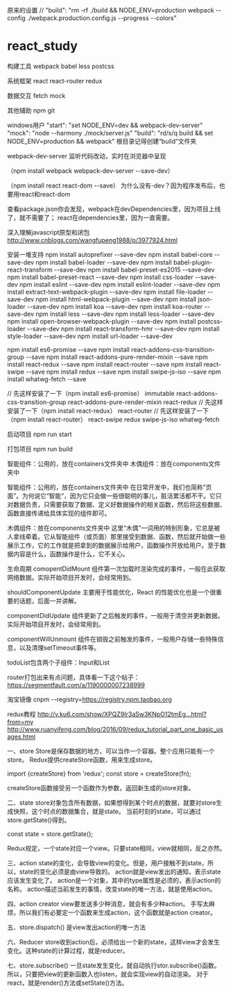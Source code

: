 原来的设置
// "build": "rm -rf ./build && NODE_ENV=production webpack --config ./webpack.production.config.js --progress --colors"


# react_study

构建工具
webpack
babel
less postcss

系统框架
react
react-router
redux

数据交互
fetch
mock

其他辅助
npm
git

windows用户
"start": "set NODE_ENV=dev && webpack-dev-server"
"mock": "node --harmony ./mock/server.js"
"build": "rd/s/q build && set NODE_ENV=production && webpack"
根目录记得创建“build”文件夹

webpack-dev-server
监听代码改动，实时在浏览器中呈现

（npm install webpack webpack-dev-server --save-dev）

（npm install react react-dom --save）
为什么没有-dev？因为程序发布后，也要用react和react-dom

查看package.json你会发现，webpack在devDependencies里，因为项目上线了，就不需要了；
react在dependencies里，因为一直需要。

深入理解javascript原型和闭包
http://www.cnblogs.com/wangfupeng1988/p/3977924.html

安装一堆支持
npm install autoprefixer --save-dev
npm install babel-core --save-dev
npm install babel-loader --save-dev
npm install babel-plugin-react-transform --save-dev
npm install babel-preset-es2015 --save-dev
npm install babel-preset-react --save-dev
npm install css-loader --save-dev
npm install eslint --save-dev
npm install eslint-loader --save-dev
npm install extract-text-webpack-plugin --save-dev
npm install file-loader --save-dev
npm install html-webpack-plugin --save-dev
npm install json-loader --save-dev
npm install koa --save-dev
npm install koa-router --save-dev
npm install less --save-dev
npm install less-loader --save-dev
npm install open-browser-webpack-plugin --save-dev
npm install postcss-loader --save-dev
npm install react-transform-hmr --save-dev
npm install style-loader --save-dev
npm install url-loader --save-dev

npm install es6-promise --save
npm install react-addons-css-transition-group --save
npm install react-addons-pure-render-mixin --save
npm install react-redux --save
npm install react-router --save
npm install react-swipe --save
npm install redux --save
npm install swipe-js-iso --save
npm install whatwg-fetch --save

// 先这样安装了一下（npm install es6-promise）
immutable
react-addons-css-transition-group
react-addons-pure-render-mixin
react-redux
// 先这样安装了一下（npm install react-redux）
react-router
// 先这样安装了一下（npm install react-router）
react-swipe
redux
swipe-js-iso
whatwg-fetch

启动项目
npm run start

打包项目
npm run build

智能组件：公用的，放在containers文件夹中
木偶组件：放在components文件夹中

智能组件：公用的，放在containers文件夹中
在日常开发中，我们也简称“页面”。为何说它“智能”，因为它只会做一些很聪明的事儿，脏活累活都不干。它只对数据负责，只需要获取了数据、定义好数据操作的相关函数，然后将这些数据、函数直接传递给具体实现的组件即可。

木偶组件：放在components文件夹中
 这里“木偶”一词用的特别形象，它总是被人拿线牵着。它从智能组件（或页面）那里接受到数据、函数，然后就开始做一些展示工作，它的工作就是把拿到的数据展示给用户，函数操作开放给用户。至于数据内容是什么，函数操作是什么，它不关心。


生命周期
comopentDidMount
组件第一次加载时渲染完成的事件，一般在此获取网络数据。实际开始项目开发时，会经常用到。

shouldComponentUpdate
主要用于性能优化，React 的性能优化也是一个很重要的话题，后面一并讲解。

componentDidUpdate
组件更新了之后触发的事件，一般用于清空并更新数据。实际开始项目开发时，会经常用到。

componentWillUnmount
组件在销毁之前触发的事件，一般用户存储一些特殊信息，以及清理setTimeout事件等。

todoList包含两个子组件：Input和List

router打包出来有点问题，具体看一下这个帖子：
https://segmentfault.com/a/1190000007238999

淘宝镜像
cnpm --registry=https://registry.npm.taobao.org

redux教程
http://v.ku6.com/show/XPQZ9Ir3aSw3KNpO12tmEg...html?from=my
http://www.ruanyifeng.com/blog/2016/09/redux_tutorial_part_one_basic_usages.html

一、store
Store是保存数据的地方，可以当作一个容器。整个应用只能有一个store。
Redux提供createStore函数，用来生成store。

import {createStore} from 'redux';
const store = createStore(fn);

createStore函数接受另一个函数作为参数，返回新生成的store对象。


二、state
store对象包含所有数据，如果想得到某个时点的数据，就要对store生成快照，这个时点的数据集合，就是state。
当前时刻的state，可以通过store.getState()得到。

const state = store.getState();

Redux规定，一个state对应一个view。只要state相同，view就相同，反之亦然。


三、action
state的变化，会导致view的变化。但是，用户接触不到state，所以，state的变化必须是由view导致的。
action就是view发出的通知，表示state应该发生变化了。
action是一个对象，其中的type属性是必须的，表示action的名称。
action描述当前发生的事情，改变state的唯一方法，就是使用action。


四、action creator
view要发送多少种消息，就会有多少种action。
手写太麻烦，所以我们有必要定一个函数来生成action，这个函数就是action creator。


五、store.dispatch()
是view发出action的唯一方法


六、Reducer
store收到action后，必须给出一个新的state，这样view才会发生变化。这种state的计算过程，就是reducer。


七、store.subscribe()
一旦state发生变化，就自动执行stor.subscribe()函数。
所以，只要把view的更新函数入也listen，就会实现view的自动渲染。
对于react，就是render()方法或setState()方法。



























